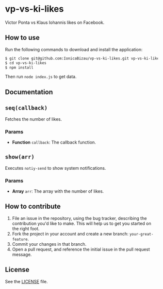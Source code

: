 # vp-vs-ki-likes
Victor Ponta vs Klaus Iohannis likes on Facebook.

## How to use
Run the following commands to download and install the application:

```sh
$ git clone git@github.com:IonicaBizau/vp-vs-ki-likes.git vp-vs-ki-likes
$ cd vp-vs-ki-likes
$ npm install
```

Then run `node index.js` to get data.

## Documentation
## `seq(callback)`
Fetches the number of likes.

### Params
- **Function** `callback`: The callback function.

## `show(arr)`
Executes `notiy-send` to show system notifications.

### Params
- **Array** `arr`: The array with the number of likes.

## How to contribute

1. File an issue in the repository, using the bug tracker, describing the
   contribution you'd like to make. This will help us to get you started on the
   right foot.
2. Fork the project in your account and create a new branch:
   `your-great-feature`.
3. Commit your changes in that branch.
4. Open a pull request, and reference the initial issue in the pull request
   message.

## License
See the [LICENSE](./LICENSE) file.
